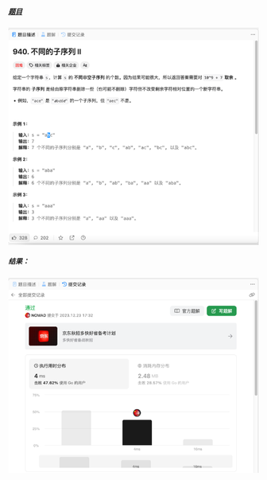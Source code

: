 ##### [题目](https://leetcode.cn/problems/distinct-subsequences-ii/description/)
![pic](img.png)
##### 结果：
![pic](result.png)